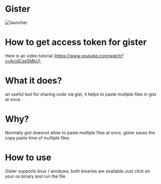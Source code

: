 # Gister
![launcher](https://user-images.githubusercontent.com/18109258/48672196-aa343e00-eb58-11e8-88ff-9c718cb3a8d7.png)
# How to get access token for gister
Here is an video tutorial (https://www.youtube.com/watch?v=AcjdCseSMkU),
# What it does?
an useful tool for sharing code via gist, it helps to paste mutliple files in gist at once.
# Why?
Normally gist doesnot allow to paste mutliple files at once, gister saves the copy paste time of multiple files
# How to use
Gister supports linux / windows, both binaries are available.Just click on your os binary and run the file


